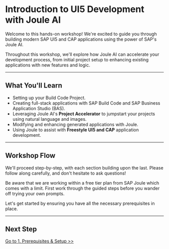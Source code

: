 # Introduction to UI5 Development with Joule AI

Welcome to this hands-on workshop! We're excited to guide you through building modern SAP UI5 and CAP applications using the power of SAP's Joule AI.

Throughout this workshop, we'll explore how Joule AI can accelerate your development process, from initial project setup to enhancing existing applications with new features and logic.

---

## What You'll Learn

* Setting up your Build Code Project.
* Creating full-stack applications with SAP Build Code and SAP Business Application Studio (BAS).
* Leveraging Joule AI's **Project Accelerator** to jumpstart your projects using natural language and images.
* Modifying and enhancing generated applications with Joule.
* Using Joule to assist with **Freestyle UI5 and CAP** application development.

---

## Workshop Flow

We'll proceed step-by-step, with each section building upon the last. Please follow along carefully, and don't hesitate to ask questions!

Be aware that we are working within a free tier plan from SAP Joule which comes with a limit. First work through the guided steps before you wander off trying your own prompts.

Let's get started by ensuring you have all the necessary prerequisites in place.

---

## Next Step

[Go to 1. Prerequisites & Setup >>](1_Prerequisites_and_Setup.md)
